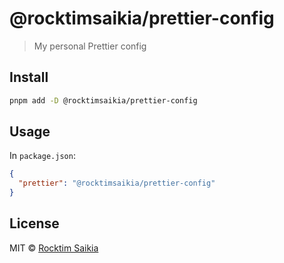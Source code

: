 # @rocktimsaikia/prettier-config

> My personal Prettier config

## Install

```sh
pnpm add -D @rocktimsaikia/prettier-config
```

## Usage

In `package.json`:

```json
{
  "prettier": "@rocktimsaikia/prettier-config"
}
```

## License

MIT &copy; [Rocktim Saikia](http://rocktimsaikia.dev)
